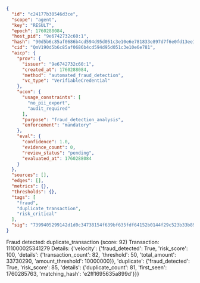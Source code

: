 ```json
{
  "id": "c24177b30546d3ce",
  "scope": "agent",
  "key": "RESULT",
  "epoch": 1760288084,
  "host_pid": "9e6742732c60:1",
  "hash": "90d5b6c85af0686b4cd594d95d051c3e10e6e781833e897d7f6e0fd13ee1bd8b",
  "cid": "QmV190d5b6c85af0686b4cd594d95d051c3e10e6e781",
  "aicp": {
    "prov": {
      "issuer": "9e6742732c60:1",
      "created_at": 1760288084,
      "method": "automated_fraud_detection",
      "vc_type": "VerifiableCredential"
    },
    "ucon": {
      "usage_constraints": [
        "no_pii_export",
        "audit_required"
      ],
      "purpose": "fraud_detection_analysis",
      "enforcement": "mandatory"
    },
    "eval": {
      "confidence": 1.0,
      "evidence_count": 0,
      "review_status": "pending",
      "evaluated_at": 1760288084
    }
  },
  "sources": [],
  "edges": [],
  "metrics": {},
  "thresholds": {},
  "tags": [
    "fraud",
    "duplicate_transaction",
    "risk_critical"
  ],
  "sig": "7399405299142d1d0c34738154f639bf635fdf64152b0144f29c523b33b8971d"
}
```

Fraud detected: duplicate_transaction (score: 92)
Transaction: 111000025341279
Details: {'velocity': {'fraud_detected': True, 'risk_score': 100, 'details': {'transaction_count': 82, 'threshold': 50, 'total_amount': 33730290, 'amount_threshold': 10000000}}, 'duplicate': {'fraud_detected': True, 'risk_score': 85, 'details': {'duplicate_count': 81, 'first_seen': 1760285763, 'matching_hash': 'e2ff1695635a899d'}}}